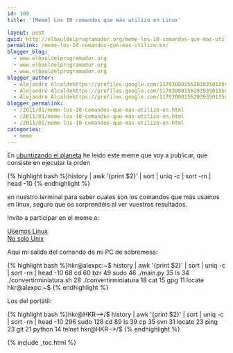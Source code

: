 ```yaml
---
id: 109
title: '[Meme] Los 10 comandos que más utilizo en Linux'

layout: post
guid: http://elbauldelprogramador.org/meme-los-10-comandos-que-mas-utilizo-en-linux/
permalink: /meme-los-10-comandos-que-mas-utilizo-en/
blogger_blog:
  - www.elbauldelprogramador.org
  - www.elbauldelprogramador.org
  - www.elbauldelprogramador.org
blogger_author:
  - Alejandro Alcaldehttps://profiles.google.com/117030001562039350135noreply@blogger.com
  - Alejandro Alcaldehttps://profiles.google.com/117030001562039350135noreply@blogger.com
  - Alejandro Alcaldehttps://profiles.google.com/117030001562039350135noreply@blogger.com
blogger_permalink:
  - /2011/01/meme-los-10-comandos-que-mas-utilizo-en.html
  - /2011/01/meme-los-10-comandos-que-mas-utilizo-en.html
  - /2011/01/meme-los-10-comandos-que-mas-utilizo-en.html
categories:
  - meme
---
```

<div class="icosh">
</div>

En <a target="_blank" href="http://www.ubuntizandoelplaneta.com/2011/01/meme-los-10-comandos-que-mas-utilizo.html">ubuntizando el planeta</a> he leido este meme que voy a publicar, que consiste en ejecutar la orden 

{% highlight bash %}history | awk '{print $2}' | sort | uniq -c | sort -rn | head -10
{% endhighlight %}

en nuestro terminal para saber cuales son los comandos que más usamos en linux, seguro que os sorprendéis al ver vuestros resultados.

  
<!--more-->

  
Invito a participar en el meme a:

<a target="_blank" href="http://usemoslinux.blogspot.com/">Usemos Linux</a>  
<a target="_blank" href="http://www.nosolounix.com/">No solo Unix</a>

Aqui mi salida del comando de mi PC de sobremesa:

{% highlight bash %}hkr@alexpc:~$ history | awk '{print $2}' | sort | uniq -c | sort -rn | head -10
     68 cd
     60 bzr
     49 sudo
     46 ./main.py
     35 ls
     34 ./convertirminiatura.sh
     28 ./convertirminiatura
     18 cat
     15 gpg
     11 locate
hkr@alexpc:~$
{% endhighlight %}

Los del portátil:

{% highlight bash %}hkr@HKR-->/$ history | awk '{print $2}' | sort | uniq -c | sort -rn | head -10
    296 sudo
    128 cd
     89 ls
     39 cp
     35 svn
     31 locate
     23 ping
     23 git
     21 python
     14 telnet
hkr@HKR-->/$
{% endhighlight %}



{% include _toc.html %}
